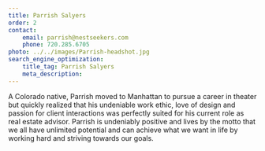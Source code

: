 ```yaml
---
title: Parrish Salyers
order: 2
contact:
    email: parrish@nestseekers.com
    phone: 720.285.6705
photo: ../../images/Parrish-headshot.jpg
search_engine_optimization:
    title_tag: Parrish Salyers
    meta_description:
---
```

A Colorado native, Parrish moved to Manhattan to pursue a career in theater but quickly realized that his undeniable work ethic, love of design and passion for client interactions was perfectly suited for his current role as real estate advisor. Parrish is undeniably positive and lives by the motto that we all have unlimited potential and can achieve what we want in life by working hard and striving towards our goals.
